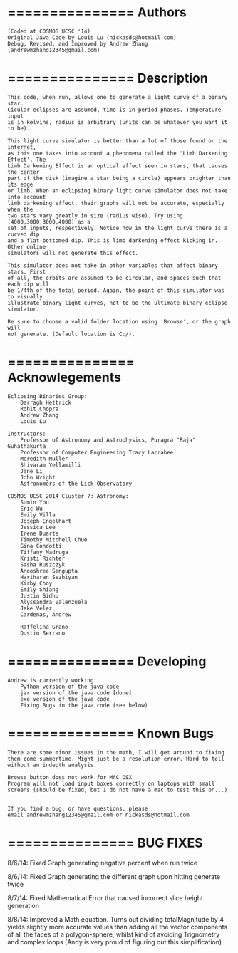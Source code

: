 ===============
Authors
===============
	
	(Coded at COSMOS UCSC '14)
	Original Java Code by Louis Lu (nickasds@hotmail.com)
	Debug, Revised, and Improved by Andrew Zhang (andrewmzhang12345@gmail.com)

===============
Description
===============
	
	This code, when run, allows one to generate a light curve of a binary star.
	Cicular eclipses are assumed, time is in period phases. Temperature input
	is in kelvins, radius is arbitrary (units can be whatever you want it to be).
	
	This light curve simulator is better than a lot of those found on the internet,
	as this one takes into account a phenomena called the 'Limb Darkening Effect'. The
	Limb Darkening Effect is an optical effect seen in stars, that causes the center
	part of the disk (imagine a star being a circle) appears brighter than its edge
	or limb. When an eclipsing binary light curve simulator does not take into account
	limb darkening effect, their graphs will not be accurate, especially when the 
	two stars vary greatly in size (radius wise). Try using (4000,3000,3000,4000) as a
	set of inputs, respectively. Notice how in the light curve there is a curved dip
	and a flat-bottomed dip. This is limb darkening effect kicking in. Other online
	simulators will not generate this effect. 
	
	This simulator does not take in other variables that affect binary stars. First
	of all, the orbits are assumed to be circular, and spaces such that each dip will
	be 1/4th of the total period. Again, the point of this simulator was to visually 
	illustrate binary light curves, not to be the ultimate binary eclipse simulator. 
	
 	Be sure to choose a valid folder location using 'Browse', or the graph will
 	not generate. (Default location is C:/). 
 	
===============
Acknowlegements
===============
	Eclipsing Binaries Group:
		Darragh Hettrick
		Rohit Chopra
		Andrew Zhang
		Louis Lu
		
	Instructors:
		Professor of Astronomy and Astrophysics, Puragra "Raja" Guhathakurta
		Professor of Computer Engineering Tracy Larrabee
		Meredith Muller
		Shivaram Yellamilli
		Jane Li
		John Wright
		Astronomers of the Lick Observatory
	
	COSMOS UCSC 2014 Cluster 7: Astronomy:
		Sumin You
		Eric Wu
		Emily Villa
		Joseph Engelhart
		Jessica Lee
		Irene Duarte
		Timothy Mitchell Chue
		Gina Condotti
		Tiffany Madruga
		Kristi Richter
		Sasha Ruszczyk
		Anooshree Sengupta
		Hariharan Sezhiyan
		Kirby Choy
		Emily Shiang
		Justin Sidhu
		Alyssandra Valenzuela
		Jake Velez
		Cardenas, Andrew
	
		Raffelina Grano
		Dustin Serrano

===============
Developing
===============

	Andrew is currently working:
		Python version of the java code
		jar version of the java code [done]
		exe version of the java code
		Fixing Bugs in the java code (see below)

===============
Known Bugs
===============
	
	There are some minor issues in the math, I will get around to fixing them come summertime. Might just be a resolution error. Hard to tell without an indepth analysis.
	
	Browse button does not work for MAC OSX
	Program will not load input boxes correctly on laptops with small screens (should be fixed, but I do not have a mac to test this on...) 
	
	
	If you find a bug, or have questions, please 
	email andrewmzhang12345@gmail.com or nickasds@hotmail.com

===============
BUG FIXES
===============

8/6/14: Fixed Graph generating negative percent when run twice

8/6/14: Fixed Graph generating the different graph upon hitting generate twice

8/7/14: Fixed Mathematical Error that caused incorrect slice height generation

8/8/14: Improved a Math equation. Turns out dividing totalMagnitude by 4 yields slightly more accurate 
		values than adding all the vector components of all the faces of a polygon-sphere, whilst kind of
		avoiding Trignometry and complex loops (Andy is very proud of figuring out this simplification) 


